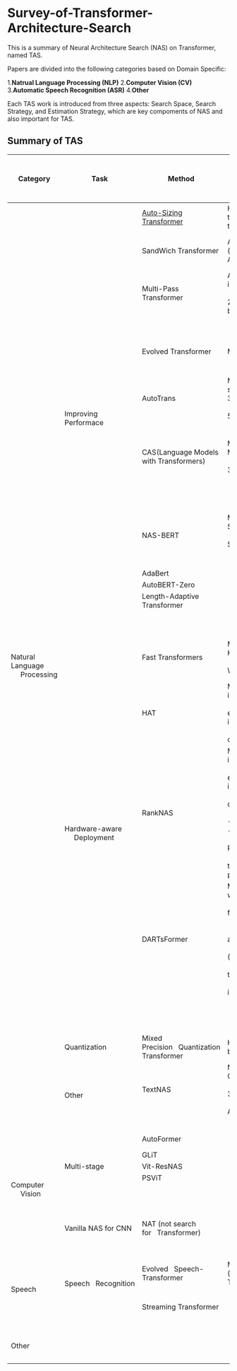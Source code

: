 # Survey-of-Transformer-Architecture-Search

This is a summary of Neural Architecture Search (NAS) on Transformer, named TAS.

Papers are divided into the following categories based on Domain Specific:

1.**Natrual Language Processing (NLP)**
2.**Computer Vision (CV)**
3.**Automatic Speech Recognition (ASR)**
4.**Other**

Each TAS work is introduced from three aspects: Search Space, Search Strategy, and Estimation Strategy, which are key compoments of NAS and also important for TAS.


## Summary of TAS
<table>
<thead>
  <tr>
    <th>Category</th>
    <th>Task</th>
    <th>Method</th>
    <th>Search Space<br>&nbsp;&nbsp;&nbsp;&nbsp;&nbsp;(3-level: Hyperparameter-level, Module-level, Architecture-level)</th>
    <th>Search Strategy&nbsp;&nbsp;&nbsp;&amp; Performance Estimation</th>
    <th>Publication</th>
  </tr>
</thead>
<tbody>
  <tr>
    <td rowspan="26">Natural Language<br>&nbsp;&nbsp;&nbsp;&nbsp;&nbsp;Processing</td>
    <td rowspan="16">Improving Performace</td>
    <td> <a href="//www.baidu.com/"> Auto-Sizing  Transformer </a> </td>
    <td>H-level:&nbsp;&nbsp;&nbsp;Auto reducing the size of model in training</td>
    <td>Gradient optimization&nbsp;&nbsp;&nbsp;&amp; Train a supermodel </td>
    <td>arxiv 2019-10</td>
  </tr>
  <tr>
    <td>SandWich Transformer</td>
    <td>A-level: The permutation (order) of FFN and Self-Attention</td>
    <td>Random search &amp; Sample solutions, train and&nbsp;&nbsp;&nbsp;evaluate them</td>
    <td>arxiv 2020-4</td>
  </tr>
  <tr>
    <td>Multi-Pass Transformer</td>
    <td>A-level: information flow in&nbsp;&nbsp;&nbsp;Encoders<br>&nbsp;&nbsp;&nbsp;&nbsp;&nbsp;(1. multi-pass encoder 2. information flow between these encoders)</td>
    <td>Random search &amp; Sample solutions, train and&nbsp;&nbsp;&nbsp;evaluate them</td>
    <td>arxiv 2020-9</td>
  </tr>
  <tr>
    <td>　</td>
    <td>　</td>
    <td>　</td>
    <td>　</td>
  </tr>
  <tr>
    <td>Evolved Transformer</td>
    <td>M-level: cell search space</td>
    <td>EA &amp;&nbsp;&nbsp;&nbsp;Sample solutions, train them with early stopping&nbsp;&nbsp;&nbsp;for their evaluation</td>
    <td>arxiv 2017</td>
  </tr>
  <tr>
    <td>AutoTrans</td>
    <td>M-level: 1.cell search space&nbsp;&nbsp;&nbsp;2.activation 3.Norm<br>&nbsp;&nbsp;&nbsp;&nbsp;&nbsp;4.heads number 5.relative dimension</td>
    <td>RL&nbsp;&nbsp;&nbsp;&amp; Sample solutions in a&nbsp;&nbsp;&nbsp;supermodel <br>&nbsp;&nbsp;&nbsp;&nbsp;&nbsp;(one-shot method)</td>
    <td>arxiv 2020-9</td>
  </tr>
  <tr>
    <td>　</td>
    <td>　</td>
    <td>　</td>
    <td>　</td>
  </tr>
  <tr>
    <td>CAS(Language Models with Transformers)</td>
    <td>M-level: Modification:&nbsp;&nbsp;&nbsp;1.AddLinear<br>&nbsp;&nbsp;&nbsp;&nbsp;&nbsp;2.AddLSTM 3.FixSubset </td>
    <td> Coordinate architecture search &amp; Sample solution, fine-tune&nbsp;&nbsp;&nbsp;and evaluate them</td>
    <td>arxiv 2019-10</td>
  </tr>
  <tr>
    <td>　</td>
    <td>　</td>
    <td>　</td>
    <td>　</td>
  </tr>
  <tr>
    <td>　</td>
    <td>　</td>
    <td>　</td>
    <td>　</td>
  </tr>
  <tr>
    <td>NAS-BERT</td>
    <td>M-level: 1.Embedding Size 2.heads&nbsp;&nbsp;&nbsp;number <br>&nbsp;&nbsp;&nbsp;&nbsp;&nbsp;3.Hidden Size 4. SepConv 3 5 7 <br>&nbsp;&nbsp;&nbsp;&nbsp;&nbsp;5. Identity</td>
    <td>Direct&nbsp;&nbsp;&nbsp;sample (selection) &amp;&nbsp;&nbsp;&nbsp;Sample solutions in a supermodel <br>&nbsp;&nbsp;&nbsp;&nbsp;&nbsp;(one-shot method) and performance approximation</td>
    <td>arixv 2021-5</td>
  </tr>
  <tr>
    <td>AdaBert</td>
    <td>　</td>
    <td>　</td>
    <td>arxiv 2021-1</td>
  </tr>
  <tr>
    <td>AutoBERT-Zero</td>
    <td>　</td>
    <td>　</td>
    <td>arxiv 2021-7</td>
  </tr>
  <tr>
    <td>Length-Adaptive Transformer</td>
    <td>　</td>
    <td>　</td>
    <td>arxiv 2021-6</td>
  </tr>
  <tr>
    <td>　</td>
    <td>　</td>
    <td>　</td>
    <td>　</td>
  </tr>
  <tr>
    <td>　</td>
    <td>　</td>
    <td>　</td>
    <td>　</td>
  </tr>
  <tr>
    <td rowspan="7">Hardware-aware <br>&nbsp;&nbsp;&nbsp;&nbsp;&nbsp;Deployment</td>
    <td> Fast Transformers</td>
    <td>M-level:1.Dimension of Q K V 2.&nbsp;&nbsp;&nbsp;heads number<br>&nbsp;&nbsp;&nbsp;&nbsp;&nbsp;3. LN mean value 4. Width of depth of FFN </td>
    <td>Sampling&nbsp;&nbsp;&nbsp;distribution optimization &amp;&nbsp;&nbsp;&nbsp;Sample solutions in a supermodel <br>&nbsp;&nbsp;&nbsp;&nbsp;&nbsp;(one-shot method)</td>
    <td>arxiv 2020-8</td>
  </tr>
  <tr>
    <td>HAT</td>
    <td>M-level: 1. Layer num in&nbsp;&nbsp;&nbsp;encoder/decoder<br>&nbsp;&nbsp;&nbsp;&nbsp;&nbsp;2. Dimension of embedding, hidden layer in FFN and  heads number<br>&nbsp;&nbsp;&nbsp;&nbsp;&nbsp;3.Arbitrary encoder-decoder attention (Link) </td>
    <td>EA&nbsp;&nbsp;&nbsp;&amp; Sample solutions in a supermodel (one-shot method)<br>&nbsp;&nbsp;&nbsp;&nbsp;&nbsp;and surrogate hareware predictor</td>
    <td>arxiv 2020-5</td>
  </tr>
  <tr>
    <td>RankNAS</td>
    <td>M-level: 1. Layer num in&nbsp;&nbsp;&nbsp;encoder/decoder<br>&nbsp;&nbsp;&nbsp;&nbsp;&nbsp;2. Dimension of embedding, hidden layer in FFN and  heads number<br>&nbsp;&nbsp;&nbsp;&nbsp;&nbsp;3.Arbitrary encoder-decoder attention (Link) <br>&nbsp;&nbsp;&nbsp;&nbsp;&nbsp;---------------------Extra to HAT ---------------<br>&nbsp;&nbsp;&nbsp;&nbsp;&nbsp;4. Norm type(Pre-LN, Post-LN)<br>&nbsp;&nbsp;&nbsp;&nbsp;&nbsp;5.RPR Len [8,12,16] ( the maximum relative position Representations)</td>
    <td>Random&nbsp;&nbsp;&nbsp;search/EA &amp; Sample&nbsp;&nbsp;&nbsp;solutions in a supermodel (one-shot method)<br>&nbsp;&nbsp;&nbsp;&nbsp;&nbsp; and rank and select them by the  ranking model</td>
    <td>arxiv 2021-9</td>
  </tr>
  <tr>
    <td>DARTsFormer</td>
    <td>M-level: •  Standard Conv w × 1: for w in 3, 5, 7,&nbsp;&nbsp;&nbsp;11.<br>&nbsp;&nbsp;&nbsp;&nbsp;&nbsp;• Dynamic Conv w × 1: for w in 3, 7, 11, 15.<br>&nbsp;&nbsp;&nbsp;&nbsp;&nbsp;• Self Attention; • FFN.<br>&nbsp;&nbsp;&nbsp;&nbsp;&nbsp;• Cross Attention: Only available to decoder.<br>&nbsp;&nbsp;&nbsp;&nbsp;&nbsp;• Gated Linear Unit (GLU).<br>&nbsp;&nbsp;&nbsp;&nbsp;&nbsp;• Zero: Return a zero tensor of the input size.<br>&nbsp;&nbsp;&nbsp;&nbsp;&nbsp;• Identity: Return the input.</td>
    <td>Gradient&nbsp;&nbsp;&nbsp;optimization (Multi-split reversible network for reducing memory)<br>&nbsp;&nbsp;&nbsp;&nbsp;&nbsp;&amp; Train a&nbsp;&nbsp;&nbsp;supermodel </td>
    <td>arxiv 2021-5</td>
  </tr>
  <tr>
    <td>　</td>
    <td>　</td>
    <td>　</td>
    <td>　</td>
  </tr>
  <tr>
    <td>　</td>
    <td>　</td>
    <td>　</td>
    <td>　</td>
  </tr>
  <tr>
    <td>　</td>
    <td>　</td>
    <td>　</td>
    <td>　</td>
  </tr>
  <tr>
    <td>Quantization</td>
    <td>Mixed Precision&nbsp;&nbsp;&nbsp;Quantization Transformer</td>
    <td>H-level:&nbsp;&nbsp;&nbsp;1-bit, 2-bit, 4-bit and 8-bit</td>
    <td>Gradient optimization&nbsp;&nbsp;&nbsp;&amp; Train a supermodel </td>
    <td> ICASSP 2021</td>
  </tr>
  <tr>
    <td rowspan="2">Other</td>
    <td>TextNAS</td>
    <td>Not Transformer: 1. Convolutional Layers<br>&nbsp;&nbsp;&nbsp;&nbsp;&nbsp;2.Recurrent Layers 3.Pooling Layers<br>&nbsp;&nbsp;&nbsp;&nbsp;&nbsp;4.Multi-Head Self-Attention Layers</td>
    <td>RL&nbsp;&nbsp;&nbsp;same as ENAS &amp; Sample&nbsp;&nbsp;&nbsp;solutions in a supermodel <br>&nbsp;&nbsp;&nbsp;&nbsp;&nbsp;(one-shot method)</td>
    <td>AAAI 2020</td>
  </tr>
  <tr>
    <td>　</td>
    <td>　</td>
    <td>　</td>
    <td>　</td>
  </tr>
  <tr>
    <td rowspan="9">Computer <br>&nbsp;&nbsp;&nbsp;&nbsp;&nbsp;Vision</td>
    <td>　</td>
    <td>AutoFormer</td>
    <td>　</td>
    <td>　</td>
    <td>arxiv 2021-7 (ICCV)</td>
  </tr>
  <tr>
    <td>　</td>
    <td>GLiT</td>
    <td>　</td>
    <td>　</td>
    <td>arxiv 2021-8</td>
  </tr>
  <tr>
    <td>Multi-stage</td>
    <td>Vit-ResNAS</td>
    <td>　</td>
    <td>　</td>
    <td>arxiv 2021-9</td>
  </tr>
  <tr>
    <td>　</td>
    <td>PSViT</td>
    <td>　</td>
    <td>　</td>
    <td>arxiv 2021-8</td>
  </tr>
  <tr>
    <td>　</td>
    <td>　</td>
    <td>　</td>
    <td>　</td>
    <td>　</td>
  </tr>
  <tr>
    <td>　</td>
    <td>　</td>
    <td>　</td>
    <td>　</td>
    <td>　</td>
  </tr>
  <tr>
    <td>　</td>
    <td>　</td>
    <td>　</td>
    <td>　</td>
    <td>　</td>
  </tr>
  <tr>
    <td>Vanilla NAS for CNN</td>
    <td>NAT (not search for&nbsp;&nbsp;&nbsp;Transformer)</td>
    <td>　</td>
    <td>　</td>
    <td>PAMI 2021 </td>
  </tr>
  <tr>
    <td>　</td>
    <td>　</td>
    <td>　</td>
    <td>　</td>
    <td>　</td>
  </tr>
  <tr>
    <td rowspan="3">Speech</td>
    <td rowspan="2">Speech&nbsp;&nbsp;&nbsp;Recognition</td>
    <td>Evolved&nbsp;&nbsp;&nbsp;Speech-Transformer</td>
    <td>M-level:&nbsp;&nbsp;&nbsp;cell space (same as Evolved Transformer) </td>
    <td>EA&nbsp;&nbsp;&nbsp;&amp; Sample solutions&nbsp;&nbsp;&nbsp;and  progressive dynamic hurdles (early&nbsp;&nbsp;&nbsp;stopping)</td>
    <td>INTERSPEECH 2020</td>
  </tr>
  <tr>
    <td>Streaming Transformer</td>
    <td>　</td>
    <td>　</td>
    <td>arxiv 2020-11</td>
  </tr>
  <tr>
    <td>　</td>
    <td>　</td>
    <td>　</td>
    <td>　</td>
    <td>　</td>
  </tr>
  <tr>
    <td rowspan="3">Other</td>
    <td>　</td>
    <td>　</td>
    <td>　</td>
    <td>　</td>
    <td>　</td>
  </tr>
  <tr>
    <td>　</td>
    <td>　</td>
    <td>　</td>
    <td>　</td>
    <td>　</td>
  </tr>
  <tr>
    <td>　</td>
    <td>　</td>
    <td>　</td>
    <td>　</td>
    <td>　</td>
  </tr>
</tbody>
</table>
